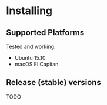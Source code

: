 
# Installing

## Supported Platforms

Tested and working:

  * Ubuntu 15.10
  * macOS El Capitan

## Release (stable) versions

TODO


